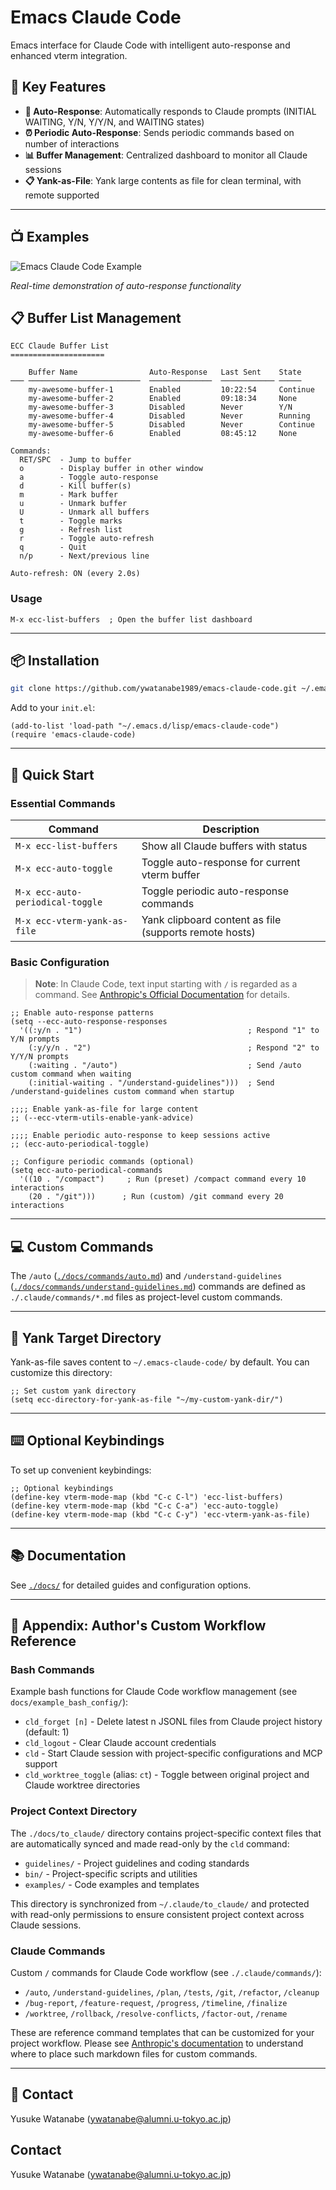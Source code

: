 <!-- ---
!-- Timestamp: 2025-07-01 06:20:49
!-- Author: ywatanabe
!-- File: /home/ywatanabe/.emacs.d/lisp/emacs-claude-code/README.md
!-- --- -->

# Emacs Claude Code

Emacs interface for Claude Code with intelligent auto-response and enhanced vterm integration.

## 🚀 Key Features
- **🤖 Auto-Response**: Automatically responds to Claude prompts (INITIAL WAITING, Y/N, Y/Y/N, and WAITING states)
- **⏰ Periodic Auto-Response**: Sends periodic commands based on number of interactions
- **📊 Buffer Management**: Centralized dashboard to monitor all Claude sessions 
- **📋 Yank-as-File**: Yank large contents as file for clean terminal, with remote supported

---

## 📺 Examples

![Emacs Claude Code Example](./docs/emacs-claude-code-demo.gif)

*Real-time demonstration of auto-response functionality*

## 📋 Buffer List Management

``` plaintext
ECC Claude Buffer List
=====================

    Buffer Name                Auto-Response   Last Sent    State
─── ─────────────────────────  ──────────────  ──────────── ─────
    my-awesome-buffer-1        Enabled         10:22:54     Continue
    my-awesome-buffer-2        Enabled         09:18:34     None
    my-awesome-buffer-3        Disabled        Never        Y/N
    my-awesome-buffer-4        Disabled        Never        Running
    my-awesome-buffer-5        Disabled        Never        Continue
    my-awesome-buffer-6        Enabled         08:45:12     None

Commands:
  RET/SPC  - Jump to buffer
  o        - Display buffer in other window
  a        - Toggle auto-response
  d        - Kill buffer(s)
  m        - Mark buffer
  u        - Unmark buffer
  U        - Unmark all buffers
  t        - Toggle marks
  g        - Refresh list
  r        - Toggle auto-refresh
  q        - Quit
  n/p      - Next/previous line

Auto-refresh: ON (every 2.0s)
```

### Usage
```elisp
M-x ecc-list-buffers  ; Open the buffer list dashboard
```

---

## 📦 Installation

```bash
git clone https://github.com/ywatanabe1989/emacs-claude-code.git ~/.emacs.d/lisp/emacs-claude-code
```

Add to your `init.el`:
```elisp
(add-to-list 'load-path "~/.emacs.d/lisp/emacs-claude-code")
(require 'emacs-claude-code)
```

---

## 🎯 Quick Start

### Essential Commands
| Command | Description |
|---------|-------------|
| `M-x ecc-list-buffers` | Show all Claude buffers with status |
| `M-x ecc-auto-toggle` | Toggle auto-response for current vterm buffer |
| `M-x ecc-auto-periodical-toggle` | Toggle periodic auto-response commands |
| `M-x ecc-vterm-yank-as-file` | Yank clipboard content as file (supports remote hosts) |

### Basic Configuration

> **Note**: In Claude Code, text input starting with `/` is regarded as a command. See [Anthropic's Official Documentation](https://www.anthropic.com/engineering/claude-code-best-practices) for details.

```elisp
;; Enable auto-response patterns
(setq --ecc-auto-response-responses
  '((:y/n . "1")                                     ; Respond "1" to Y/N prompts
    (:y/y/n . "2")                                   ; Respond "2" to Y/Y/N prompts
    (:waiting . "/auto")                             ; Send /auto custom command when waiting
    (:initial-waiting . "/understand-guidelines")))  ; Send /understand-guidelines custom command when startup

;;;; Enable yank-as-file for large content
;; (--ecc-vterm-utils-enable-yank-advice)

;;;; Enable periodic auto-response to keep sessions active
;; (ecc-auto-periodical-toggle)

;; Configure periodic commands (optional)
(setq ecc-auto-periodical-commands
  '((10 . "/compact")     ; Run (preset) /compact command every 10 interactions
    (20 . "/git")))      ; Run (custom) /git command every 20 interactions
```

---

## 💻 Custom Commands

The `/auto` ([`./docs/commands/auto.md`](./docs/commands/auto.md)) and `/understand-guidelines` ([`./docs/commands/understand-guidelines.md`](./docs/commands/understand-guidelines.md)) commands are defined as `./.claude/commands/*.md` files as project-level custom commands.

---

## 📁 Yank Target Directory

Yank-as-file saves content to `~/.emacs-claude-code/` by default. You can customize this directory:

```elisp
;; Set custom yank directory
(setq ecc-directory-for-yank-as-file "~/my-custom-yank-dir/")
```

---

## ⌨️ Optional Keybindings

To set up convenient keybindings:

```elisp
;; Optional keybindings
(define-key vterm-mode-map (kbd "C-c C-l") 'ecc-list-buffers)
(define-key vterm-mode-map (kbd "C-c C-a") 'ecc-auto-toggle)
(define-key vterm-mode-map (kbd "C-c C-y") 'ecc-vterm-yank-as-file)
```

---

## 📚 Documentation
See [`./docs/`](./docs/) for detailed guides and configuration options.

---

## 📎 Appendix: Author's Custom Workflow Reference

### Bash Commands
Example bash functions for Claude Code workflow management (see `docs/example_bash_config/`):

- `cld_forget [n]` - Delete latest n JSONL files from Claude project history (default: 1)
- `cld_logout` - Clear Claude account credentials
- `cld` - Start Claude session with project-specific configurations and MCP support
- `cld_worktree_toggle` (alias: `ct`) - Toggle between original project and Claude worktree directories

### Project Context Directory

The `./docs/to_claude/` directory contains project-specific context files that are automatically synced and made read-only by the `cld` command:

- `guidelines/` - Project guidelines and coding standards
- `bin/` - Project-specific scripts and utilities  
- `examples/` - Code examples and templates

This directory is synchronized from `~/.claude/to_claude/` and protected with read-only permissions to ensure consistent project context across Claude sessions.

### Claude Commands
Custom `/` commands for Claude Code workflow (see `./.claude/commands/`):

- `/auto`, `/understand-guidelines`, `/plan`, `/tests`, `/git`, `/refactor`, `/cleanup`
- `/bug-report`, `/feature-request`, `/progress`, `/timeline`, `/finalize`
- `/worktree`, `/rollback`, `/resolve-conflicts`, `/factor-out`, `/rename`

These are reference command templates that can be customized for your project workflow. Please see [Anthropic's documentation](https://www.anthropic.com/engineering/claude-code-best-practices) to understand where to place such markdown files for custom commands.

---

## 📧 Contact
Yusuke Watanabe (ywatanabe@alumni.u-tokyo.ac.jp)

## Contact
Yusuke Watanabe (ywatanabe@alumni.u-tokyo.ac.jp)

<!-- EOF -->